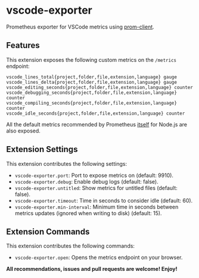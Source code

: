 # vscode-exporter

Prometheus exporter for VSCode metrics using [prom-client](https://github.com/siimon/prom-client).

## Features

This extension exposes the following custom metrics on the `/metrics` endpoint:

```text
vscode_lines_total{project,folder,file,extension,language} gauge
vscode_lines_delta{project,folder,file,extension,language} gauge
vscode_editing_seconds{project,folder,file,extension,language} counter
vscode_debugging_seconds{project,folder,file,extension,language} counter
vscode_compiling_seconds{project,folder,file,extension,language} counter
vscode_idle_seconds{project,folder,file,extension,language} counter
```

All the default metrics recommended by Prometheus [itself](https://prometheus.io/docs/instrumenting/writing_clientlibs/#standard-and-runtime-collectors) for Node.js are also exposed.

## Extension Settings

This extension contributes the following settings:

* `vscode-exporter.port`: Port to expose metrics on (default: 9910).
* `vscode-exporter.debug`: Enable debug logs (default: false).
* `vscode-exporter.untitled`: Show metrics for untitled files (default: false).
* `vscode-exporter.timeout`: Time in seconds to consider idle (default: 60).
* `vscode-exporter.min-interval`: Minimum time in seconds between metrics updates (ignored when writing to disk) (default: 15).

## Extension Commands

This extension contributes the following commands:

* `vscode-exporter.open`: Opens the metrics endpoint on your browser.

**All recommendations, issues and pull requests are welcome! Enjoy!**
